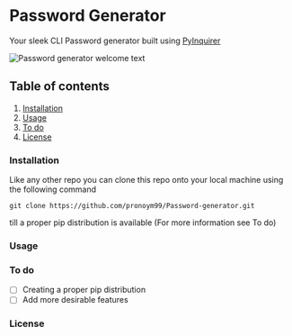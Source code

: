 # Password Generator
Your sleek CLI Password generator built using [PyInquirer](https://github.com/CITGuru/PyInquirer)

![Password generator welcome text](https://github.com/pronoym99/Password-generator/blob/master/header%20symbol.PNG)

## Table of contents ##
1. [Installation](https://github.com/pronoym99/Password-generator#installation)
2. [Usage](https://github.com/pronoym99/Password-generator#usage)
3. [To do](https://github.com/pronoym99/Password-generator#to-do)
4. [License](https://github.com/pronoym99/Password-generator#license)



### Installation ###

Like any other repo you can clone this repo onto your local machine using the following command
```
git clone https://github.com/pronoym99/Password-generator.git
```
till a proper pip distribution is available (For more information see To do)

### Usage ###

### To do ###

- [ ] Creating a proper pip distribution
- [ ] Add more desirable features

### License ###
